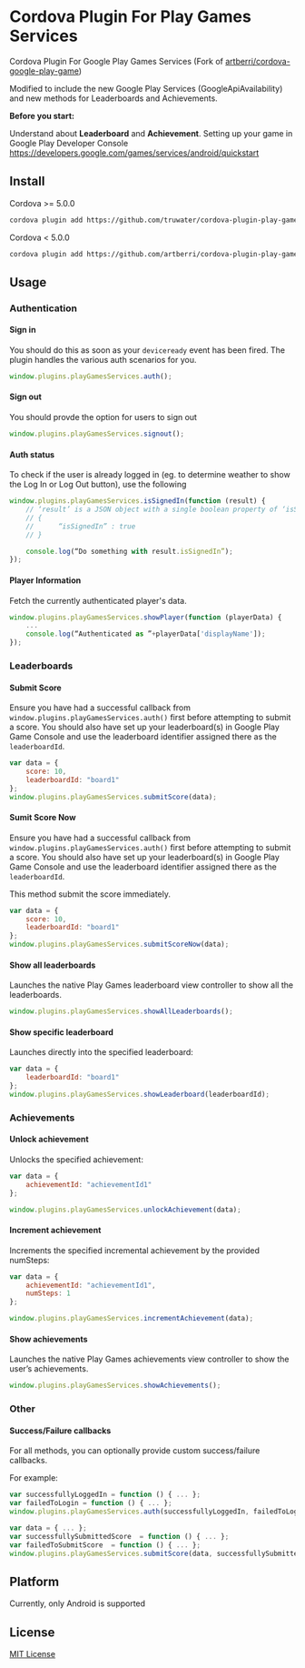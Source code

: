 # Cordova Plugin For Play Games Services

Cordova Plugin For Google Play Games Services (Fork of [artberri/cordova-google-play-game](https://github.com/artberri/cordova-plugin-play-games-services))

Modified to include the new Google Play Services (GoogleApiAvailability) and new methods for Leaderboards and Achievements.

**Before you start:**

Understand about **Leaderboard** and **Achievement**. Setting up your game in Google Play Developer Console https://developers.google.com/games/services/android/quickstart

## Install

Cordova >= 5.0.0

```bash
cordova plugin add https://github.com/truwater/cordova-plugin-play-games-services.git --variable APP_ID=you_app_id_here
```

Cordova < 5.0.0

```bash
cordova plugin add https://github.com/artberri/cordova-plugin-play-games-services.git --variable APP_ID=you_app_id_here
```

## Usage

### Authentication

#### Sign in
You should do this as soon as your `deviceready` event has been fired. The plugin handles the various auth scenarios for you.

```js
window.plugins.playGamesServices.auth();
```

#### Sign out
You should provde the option for users to sign out

```js
window.plugins.playGamesServices.signout();
```

#### Auth status
To check if the user is already logged in (eg. to determine weather to show the Log In or Log Out button), use the following

```js
window.plugins.playGamesServices.isSignedIn(function (result) {
	// ‘result’ is a JSON object with a single boolean property of ‘isSignedIn’
	// {
	// 		“isSignedIn” : true
	// }

	console.log(“Do something with result.isSignedIn”);
});
```

#### Player Information
Fetch the currently authenticated player's data.

```js
window.plugins.playGamesServices.showPlayer(function (playerData) {
	...
	console.log(“Authenticated as ”+playerData['displayName']);
});
```

### Leaderboards

#### Submit Score

Ensure you have had a successful callback from `window.plugins.playGamesServices.auth()` first before attempting to submit a score. You should also have set up your leaderboard(s) in Google Play Game Console and use the leaderboard identifier assigned there as the `leaderboardId`.

```js
var data = {
    score: 10,
    leaderboardId: "board1"
};
window.plugins.playGamesServices.submitScore(data);
```

#### Sumit Score Now

Ensure you have had a successful callback from `window.plugins.playGamesServices.auth()` first before attempting to submit a score. You should also have set up your leaderboard(s) in Google Play Game Console and use the leaderboard identifier assigned there as the `leaderboardId`.

This method submit the score immediately.

```js
var data = {
    score: 10,
    leaderboardId: "board1"
};
window.plugins.playGamesServices.submitScoreNow(data);
```

#### Show all leaderboards

Launches the native Play Games leaderboard view controller to show all the leaderboards.

```js
window.plugins.playGamesServices.showAllLeaderboards();
```

#### Show specific leaderboard

Launches directly into the specified leaderboard:

```js
var data = {
	leaderboardId: "board1"
};
window.plugins.playGamesServices.showLeaderboard(leaderboardId);
```

### Achievements
#### Unlock achievement

Unlocks the specified achievement:

```js
var data = {
	achievementId: "achievementId1"
};

window.plugins.playGamesServices.unlockAchievement(data);
```

#### Increment achievement

Increments the specified incremental achievement by the provided numSteps:

```js
var data = {
	achievementId: "achievementId1",
	numSteps: 1
};

window.plugins.playGamesServices.incrementAchievement(data);
```

#### Show achievements

Launches the native Play Games achievements view controller to show the user’s achievements.

```js
window.plugins.playGamesServices.showAchievements();
```

### Other

#### Success/Failure callbacks

For all methods, you can optionally provide custom success/failure callbacks.

For example:

```js
var successfullyLoggedIn = function () { ... };
var failedToLogin = function () { ... };
window.plugins.playGamesServices.auth(successfullyLoggedIn, failedToLogin);

var data = { ... };
var successfullySubmittedScore  = function () { ... };
var failedToSubmitScore  = function () { ... };
window.plugins.playGamesServices.submitScore(data, successfullySubmittedScore, failedToSubmitScore);
```

## Platform

Currently, only Android is supported


## License

[MIT License](http://ilee.mit-license.org)
